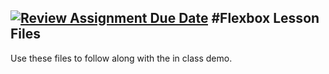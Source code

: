 [![Review Assignment Due Date](https://classroom.github.com/assets/deadline-readme-button-22041afd0340ce965d47ae6ef1cefeee28c7c493a6346c4f15d667ab976d596c.svg)](https://classroom.github.com/a/RH_aZqxW)
#Flexbox Lesson Files
---
Use these files to follow along with the in class demo.
